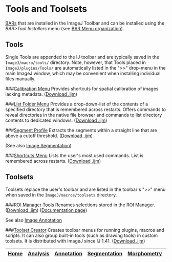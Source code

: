 # Tools and Toolsets
[BARs][Home] that are installed in the ImageJ Toolbar and can be installed using the _BAR>Tool Installers_ menu (see [BAR Menu organization](../BAR/README.md#bar-menu)). 

## Tools
Single Tools are appended to the IJ toolbar and are typically saved in the `ImageJ/macro/tools/` directory. Note, however, that Tools placed in `ImageJ/plugins/Tools/` are automatically listed in the ">>" drop-menu in the main ImageJ window, which may be convenient when installing individual files manually.

###[Calibration Menu](./Calibration_Menu.ijm)
   Provides shortcuts for spatial calibration of images lacking metadata.
   ([Download .ijm](./Calibration_Menu.ijm?raw=true))

###[List Folder Menu](./List_Folder_Menu.ijm)
   Provides a drop-down-list of the contents of a specified directory that is remembered across restarts. Offers commands to reveal directories in the native file browser and commands to list directory contents to dedicated windows.
   ([Download .ijm](./List_Folder_Menu.ijm?raw=true))

###[Segment Profile](./Segment_Profile.ijm)<a name="segment-profile-tool"></a>
   Extracts the segments within a straight line that are above a cutoff threshold.
   ([Download .ijm](./Segment_Profile.ijm?raw=true))

   (See also [Image Segmentation](../Segmentation/README.md#segmentation))


###[Shortcuts Menu](./Shortcuts_Menu.ijm)
   Lists the user's most used commands. List is remembered across restarts.
   ([Download .ijm](./Shortcuts_Menu.ijm?raw=true))


## Toolsets
Toolsets replace the user's toolbar and are listed in the toolbar's ">>" menu when saved in the `ImageJ/macros/toolsets` directory.

###[ROI Manager Tools](./Toolsets/ROI%20Manager%20Tools.ijm)
   Renames selections stored in the ROI Manager.
   ([Download .ijm](./Toolsets/ROI%20Manager%20Tools.ijm?raw=true))
   ([Documentation page](http://imagej.net/plugins/roi-manager-tools))

   See also [Image Annotation](../Annotation/README.md#annotation)


###[Toolset Creator](./Toolsets/Toolset%20Creator.ijm)
   Creates toolbar menus for running plugins, macros and scripts. It can also group
   built-in tools (such as drawing tools) in custom toolsets. It is distributed with ImageJ
   since IJ 1.41.
   ([Download .ijm](./Toolsets/Toolset%20Creator.ijm?raw=true))




| [Home] | [Analysis] | [Annotation] | [Segmentation] | [Morphometry] | [Plugins] | [Snippets] | [Fiji][Fiji documentation] |
|:------:|:----------:|:------------:|:--------------:|:-------------:|:---------:|:----------:|:--------------------------:|


[Home]: https://github.com/tferr/Scripts#ij-bar
[Analysis]: https://github.com/tferr/Scripts/tree/master/Data_Analysis#analysis
[Annotation]: https://github.com/tferr/Scripts/tree/master/Annotation#annotation
[Segmentation]: https://github.com/tferr/Scripts/tree/master/Segmentation#segmentation
[Morphometry]: https://github.com/tferr/Scripts/tree/master/Morphometry#morphometry
[Tools]: https://github.com/tferr/Scripts/tree/master/Tools#tools-and-toolsets
[Plugins]: https://github.com/tferr/Scripts/tree/master/BAR#bar-plugins
[Snippets]: https://github.com/tferr/Scripts/tree/master/Snippets#snippets
[Fiji documentation]: http://fiji.sc/BAR
